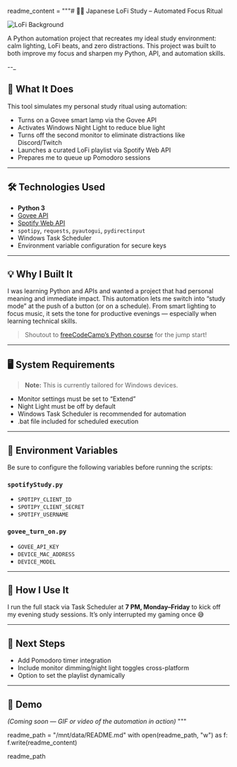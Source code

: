 readme_content = """# 🧘‍♂️ Japanese LoFi Study – Automated Focus Ritual

![LoFi Background](https://wallpapers.com/images/hd/lo-fi-desktop-n7xhiluyi3nkxcju.jpg)

A Python automation project that recreates my ideal study environment: calm lighting, LoFi beats, and zero distractions. This project was built to both improve my focus and sharpen my Python, API, and automation skills.

--_

## 🧠 What It Does

This tool simulates my personal study ritual using automation:

- Turns on a Govee smart lamp via the Govee API
- Activates Windows Night Light to reduce blue light
- Turns off the second monitor to eliminate distractions like Discord/Twitch
- Launches a curated LoFi playlist via Spotify Web API
- Prepares me to queue up Pomodoro sessions

---

## 🛠 Technologies Used

- **Python 3**
- [Govee API](https://developer.govee.com/)
- [Spotify Web API](https://developer.spotify.com/)
- `spotipy`, `requests`, `pyautogui`, `pydirectinput`
- Windows Task Scheduler
- Environment variable configuration for secure keys

---

## 💡 Why I Built It

I was learning Python and APIs and wanted a project that had personal meaning and immediate impact. This automation lets me switch into “study mode” at the push of a button (or on a schedule). From smart lighting to focus music, it sets the tone for productive evenings — especially when learning technical skills.

> Shoutout to [freeCodeCamp’s Python course](https://www.youtube.com/watch?v=WXsD0ZgxjRw&ab_channel=freeCodeCamp.org) for the jump start!

---

## 🖥️ System Requirements

> **Note:** This is currently tailored for Windows devices.

- Monitor settings must be set to “Extend”
- Night Light must be off by default
- Windows Task Scheduler is recommended for automation
- .bat file included for scheduled execution

---

## 🔐 Environment Variables

Be sure to configure the following variables before running the scripts:

### `spotifyStudy.py`
- `SPOTIPY_CLIENT_ID`
- `SPOTIPY_CLIENT_SECRET`
- `SPOTIFY_USERNAME`

### `govee_turn_on.py`
- `GOVEE_API_KEY`
- `DEVICE_MAC_ADDRESS`
- `DEVICE_MODEL`

---

## 🧪 How I Use It

I run the full stack via Task Scheduler at **7 PM, Monday–Friday** to kick off my evening study sessions. It’s only interrupted my gaming once 😅

---

## 🚀 Next Steps

- Add Pomodoro timer integration
- Include monitor dimming/night light toggles cross-platform
- Option to set the playlist dynamically

---

## 📸 Demo

*(Coming soon — GIF or video of the automation in action)*
"""

readme_path = "/mnt/data/README.md"
with open(readme_path, "w") as f:
    f.write(readme_content)

readme_path
